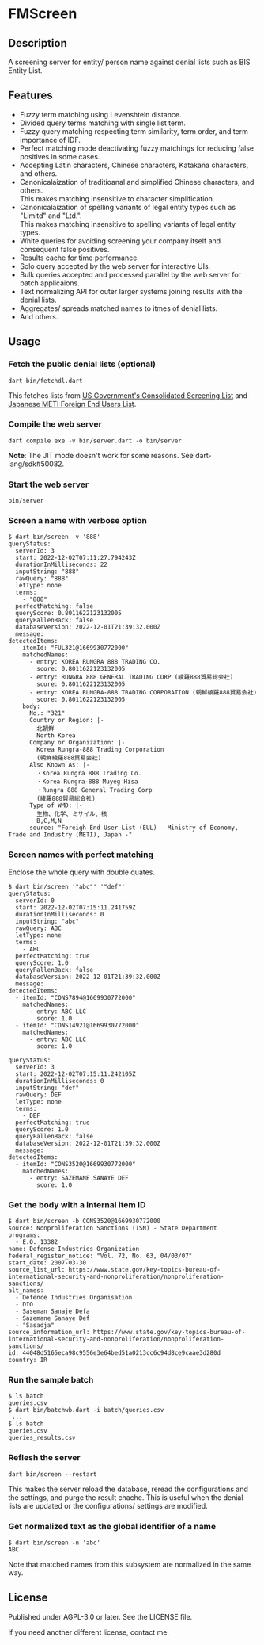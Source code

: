 # FMScreen

## Description

A screening server for entity/ person name against denial lists such as BIS Entity List.

## Features

- Fuzzy term matching using Levenshtein distance.
- Divided query terms matching with single list term.
- Fuzzy query matching respecting term similarity, term order, and term importance of IDF.
- Perfect matching mode deactivating fuzzy matchings for reducing false positives in some cases.
- Accepting Latin characters, Chinese characters, Katakana characters, and others.
- Canonicalaization of traditioanal and simplified Chinese characters, and others.<br>
This makes matching insensitive to character simplification.
- Canonicalaization of spelling variants of legal entity types such as "Limitd" and "Ltd.".<br>
This makes matching insensitive to spelling variants of legal entity types.
- White queries for avoiding screening your company itself and consequent false positives.
- Results cache for time performance.
- Solo query accepted by the web server for interactive UIs.
- Bulk queries accepted and processed parallel by the web server for batch applicaions.
- Text normalizing API for outer larger systems joining results with the denial lists.
- Aggregates/ spreads matched names to itmes of denial lists.
- And others.

## Usage

### Fetch the public denial lists (optional)

```text
dart bin/fetchdl.dart 
```

This fetches lists from [US Government's Consolidated Screening List](https://www.trade.gov/consolidated-screening-list "Consolidated Screening List") and [Japanese METI Foreign End Users List](https://www.meti.go.jp/policy/anpo/law05.html#user-list "安全保障貿易管理**Export Control*関係法令：申請、相談に関する通達").

### Compile the web server

```text
dart compile exe -v bin/server.dart -o bin/server
```

**Note**: The JIT mode doesn't work for some reasons. See dart-lang/sdk#50082.

### Start the web server

```text
bin/server
```

### Screen a name with verbose option

```console
$ dart bin/screen -v '888'
queryStatus:
  serverId: 3
  start: 2022-12-02T07:11:27.794243Z
  durationInMilliseconds: 22
  inputString: "888"
  rawQuery: "888"
  letType: none
  terms:
    - "888"
  perfectMatching: false
  queryScore: 0.8011622123132005
  queryFallenBack: false
  databaseVersion: 2022-12-01T21:39:32.000Z
  message:
detectedItems:
  - itemId: "FUL321@1669930772000"
    matchedNames:
      - entry: KOREA RUNGRA 888 TRADING CO.
        score: 0.8011622123132005
      - entry: RUNGRA 888 GENERAL TRADING CORP (綾羅888貿易総会社)
        score: 0.8011622123132005
      - entry: KOREA RUNGRA-888 TRADING CORPORATION (朝鮮綾羅888貿易会社)
        score: 0.8011622123132005
    body:
      No.: "321"
      Country or Region: |-
        北朝鮮
        North Korea
      Company or Organization: |-
        Korea Rungra-888 Trading Corporation
        (朝鮮綾羅888貿易会社)
      Also Known As: |-
        ・Korea Rungra 888 Trading Co.
        ・Korea Rungra-888 Muyeg Hisa
        ・Rungra 888 General Trading Corp
        (綾羅888貿易総会社)
      Type of WMD: |-
        生物、化学、ミサイル、核
        B,C,M,N
      source: "Foreigh End User List (EUL) - Ministry of Economy, Trade and Industry (METI), Japan -"
```

### Screen names with perfect matching

Enclose the whole query with double quates.

```console
$ dart bin/screen '"abc"' '"def"'
queryStatus:
  serverId: 0
  start: 2022-12-02T07:15:11.241759Z
  durationInMilliseconds: 0
  inputString: "abc"
  rawQuery: ABC
  letType: none
  terms:
    - ABC
  perfectMatching: true
  queryScore: 1.0
  queryFallenBack: false
  databaseVersion: 2022-12-01T21:39:32.000Z
  message:
detectedItems:
  - itemId: "CONS7894@1669930772000"
    matchedNames:
      - entry: ABC LLC
        score: 1.0
  - itemId: "CONS14921@1669930772000"
    matchedNames:
      - entry: ABC LLC
        score: 1.0

queryStatus:
  serverId: 3
  start: 2022-12-02T07:15:11.242105Z
  durationInMilliseconds: 0
  inputString: "def"
  rawQuery: DEF
  letType: none
  terms:
    - DEF
  perfectMatching: true
  queryScore: 1.0
  queryFallenBack: false
  databaseVersion: 2022-12-01T21:39:32.000Z
  message:
detectedItems:
  - itemId: "CONS3520@1669930772000"
    matchedNames:
      - entry: SAZEMANE SANAYE DEF
        score: 1.0
```

### Get the body with a internal item ID

```console
$ dart bin/screen -b CONS3520@1669930772000
source: Nonproliferation Sanctions (ISN) - State Department
programs:
  - E.O. 13382
name: Defense Industries Organization
federal_register_notice: "Vol. 72, No. 63, 04/03/07"
start_date: 2007-03-30
source_list_url: https://www.state.gov/key-topics-bureau-of-international-security-and-nonproliferation/nonproliferation-sanctions/
alt_names:
  - Defence Industries Organisation
  - DIO
  - Saseman Sanaje Defa
  - Sazemane Sanaye Def
  - "Sasadja"
source_information_url: https://www.state.gov/key-topics-bureau-of-international-security-and-nonproliferation/nonproliferation-sanctions/
id: 44048d5165eca98c9556e3e64bed51a0213cc6c94d8ce9caae3d280d
country: IR
```

### Run the sample batch

```console
$ ls batch
queries.csv
$ dart bin/batchwb.dart -i batch/queries.csv
 ...
$ ls batch
queries.csv
queries_results.csv
```

### Reflesh the server

```text
dart bin/screen --restart
```

This makes the server reload the database, reread the configurations and the settings, and purge the result chache.
This is useful when the denial lists are updated or the configurations/ settings are modified.

### Get normalized text as the global identifier of a name

```console
$ dart bin/screen -n 'abc'
ABC
```

Note that matched names from this subsystem are normalized in the same way.

## License

Published under AGPL-3.0 or later. See the LICENSE file.

If you need another different license, contact me.
